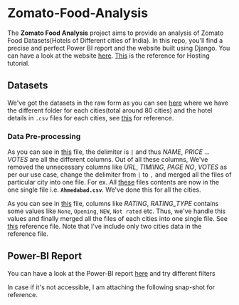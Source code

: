 # Zomato-Food-Analysis
The **Zomato Food Analysis** project aims to provide an analysis of Zomato Food Datasets(Hotels of Different cities of India). In this repo, you'll find a precise and perfect Power BI report and the website built using Django. You can have a look at the website [here](https://zomato.pythonanywhere.com/). [This](https://www.youtube.com/watch?v=A6mTN6G-adM&t=307s) is the reference for Hosting tutorial.  

## Datasets
We've got the datasets in the raw form as you can see [here](Datasets/Raw-Datasets) where we have the different folder for each cities(total around 80 cities) and the hotel details in `.csv` files for each cities, see [this](Datasets/Raw-Datasets/Ahmedabad) for reference.

 ### Data Pre-processing
As you can see in [this](Datasets/Raw-Datasets/Ahmedabad/1-Ahmedabadhotels.csv) file, the delimiter is `|` and thus *NAME*, *PRICE* ... *VOTES* are all the different columns. Out of all these columns, We've removed the unnecessary columns like *URL*, *TIMIING*, *PAGE NO*, *VOTES* as per our use case, change the delimiter from `|` to `,` and merged all the files of particular city into one file. For ex. All [these](Datasets/Raw-Datasets/Ahmedabad) files contents are now in the one single file i.e. **`Ahmedabad.csv`**. We've done this for all the cities.  

As you can see in [this](Datasets/Raw-Datasets/Ajmer/18-Ajmerhotels.csv) file, columns like *RATING*, *RATING_TYPE* contains some values like `None`, `Opening`, `NEW`, `Not rated` etc. Thus, we've handle this values and finally merged all the files of each cities into one single file. See [this](/Datasets/Processed-Datasets/Cities.csv) reference file. Note that I've include only two cities data in the reference file.
 
 ## Power-BI Report
 You can have a look at the Power-BI report [here](https://app.powerbi.com/view?r=eyJrIjoiZmI4YzZlMDktNjg4ZS00MzJiLTllOWUtMzNkOGYzNWI3ZjdmIiwidCI6ImMxM2U1MTgxLTlkMTItNDIwYS04MmNjLTBkMWRlODU2ZDY2YiJ9) and try different filters 


In case if it's not accessible, I am attaching the following snap-shot for reference.
[](Power-BI-Report/snapshot.JPG)

